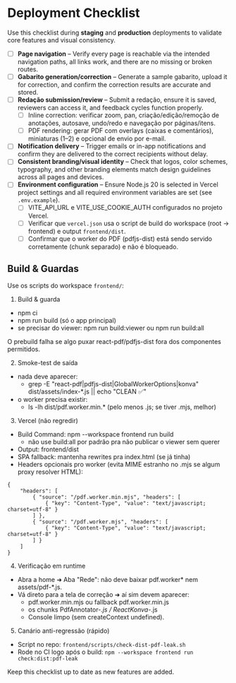 # Deployment Checklist

Use this checklist during **staging** and **production** deployments to validate core features and visual consistency.

- [ ] **Page navigation** – Verify every page is reachable via the intended navigation paths, all links work, and there are no missing or broken routes.
- [ ] **Gabarito generation/correction** – Generate a sample gabarito, upload it for correction, and confirm the correction results are accurate and stored.
- [ ] **Redação submission/review** – Submit a redação, ensure it is saved, reviewers can access it, and feedback cycles function properly.
	- [ ] Inline correction: verificar zoom, pan, criação/edição/remoção de anotações, autosave, undo/redo e navegação por páginas/itens.
	- [ ] PDF rendering: gerar PDF com overlays (caixas e comentários), miniaturas (1–2) e opcional de envio por e-mail.
- [ ] **Notification delivery** – Trigger emails or in-app notifications and confirm they are delivered to the correct recipients without delay.
- [ ] **Consistent branding/visual identity** – Check that logos, color schemes, typography, and other branding elements match design guidelines across all pages and devices.
- [ ] **Environment configuration** – Ensure Node.js 20 is selected in Vercel project settings and all required environment variables are set (see `.env.example`).
	- [ ] VITE_API_URL e VITE_USE_COOKIE_AUTH configurados no projeto Vercel.
	- [ ] Verificar que `vercel.json` usa o script de build do workspace (root -> frontend) e output `frontend/dist`.
	- [ ] Confirmar que o worker do PDF (pdfjs-dist) está sendo servido corretamente (chunk separado) e não é bloqueado.

## Build & Guardas

Use os scripts do workspace `frontend/`:

1) Build & guarda

- npm ci
- npm run build   (só o app principal)
- se precisar do viewer: npm run build:viewer  ou npm run build:all

O prebuild falha se algo puxar react-pdf/pdfjs-dist fora dos componentes permitidos.

2) Smoke-test de saída

- nada deve aparecer:
	- grep -E "react-pdf|pdfjs-dist|GlobalWorkerOptions|konva" dist/assets/index-*.js || echo "CLEAN ✅"
- o worker precisa existir:
	- ls -lh dist/pdf.worker.min.*      (pelo menos .js; se tiver .mjs, melhor)

3) Vercel (não regredir)

- Build Command: npm --workspace frontend run build
	- não use build:all por padrão pra não publicar o viewer sem querer
- Output: frontend/dist
- SPA fallback: mantenha rewrites pra index.html (se já tinha)
- Headers opcionais pro worker (evita MIME estranho no .mjs se algum proxy resolver HTML):

```
{
	"headers": [
		{ "source": "/pdf.worker.min.mjs", "headers": [
			{ "key": "Content-Type", "value": "text/javascript; charset=utf-8" }
		] },
		{ "source": "/pdf.worker.mjs", "headers": [
			{ "key": "Content-Type", "value": "text/javascript; charset=utf-8" }
		] }
	]
}
```

4) Verificação em runtime

- Abra a home ➜ Aba "Rede": não deve baixar pdf.worker* nem assets/pdf-*.js.
- Vá direto para a tela de correção ➜ aí sim devem aparecer:
	- pdf.worker.min.mjs ou fallback pdf.worker.min.js
	- os chunks PdfAnnotator-*.js / ReactKonva-*.js
	- Console limpo (sem createContext undefined).

5) Canário anti-regressão (rápido)

- Script no repo: `frontend/scripts/check-dist-pdf-leak.sh`
- Rode no CI logo após o build: `npm --workspace frontend run check:dist:pdf-leak`

Keep this checklist up to date as new features are added.

<!-- Deploy trigger: 2025-08-29T00:00:00Z -->
